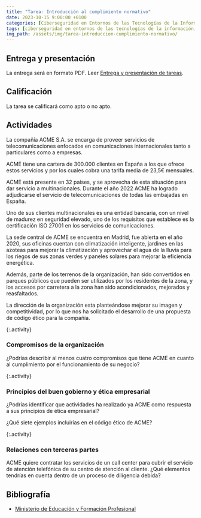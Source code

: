 ```yaml
---
title: "Tarea: Introducción al cumplimiento normativo"
date: 2023-10-15 9:00:00 +0100
categories: [Ciberseguridad en Entornos de las Tecnologías de la Información, Normativa de Ciberseguridad]
tags: [ciberseguridad en entornos de las tecnologías de la información, normativa de ciberseguridad]
img_path: /assets/img/tarea-introduccion-cumplimiento-normativo/
---
```


## Entrega y presentación

La entrega será en formato PDF. Leer [Entrega y presentación de tareas](/posts/entrega-presentacion-tareas/).

## Calificación

La tarea se calificará como apto o no apto.

## Actividades

La compañía ACME S.A. se encarga de proveer servicios de telecomunicaciones enfocados en comunicaciones internacionales tanto a particulares como a empresas.

ACME tiene una cartera de 300.000 clientes en España a los que ofrece estos servicios y por los cuales cobra una tarifa media de 23,5€ mensuales.

ACME está presente en 32 países, y se aprovecha de esta situación para dar servicio a multinacionales. Durante el año 2022 ACME ha logrado adjudicarse el servicio de telecomunicaciones de todas las embajadas en España.

Uno de sus clientes multinacionales es una entidad bancaria, con un nivel de madurez en seguridad elevado, uno de los requisitos que establece es la certificación ISO 27001 en los servicios de comunicaciones.

La sede central de ACME se encuentra en Madrid, fue abierta en el año 2020, sus oficinas cuentan con climatización inteligente, jardines en las azoteas para mejorar la climatización y aprovechar el agua de la lluvia para los riegos de sus zonas verdes y paneles solares para mejorar la eficiencia energética.

Además, parte de los terrenos de la organización, han sido convertidos en parques públicos que pueden ser utilizados por los residentes de la zona, y los accesos por carretera a la zona han sido acondicionados, mejorados y reasfaltados.

La dirección de la organización esta planteándose mejorar su imagen y competitividad, por lo que nos ha solicitado el desarrollo de una propuesta de código ético  para la compañía.

{:.activity}
### Compromisos de la organización

¿Podrías describir al menos cuatro compromisos que tiene ACME en cuanto al cumplimiento por el funcionamiento de su negocio?

{:.activity}
### Principios del buen gobierno y ética empresarial

¿Podrías identificar que actividades ha realizado ya ACME como respuesta a sus principios de ética empresarial?

¿Qué siete ejemplos incluirías en el código ético de ACME?

{:.activity}
### Relaciones con terceras partes

ACME quiere contratar los servicios de un call center para cubrir el servicio de atención telefónica de su centro de atención al cliente. ¿Qué elementos tendrías en cuenta dentro de un proceso de diligencia debida?

## Bibliografía

- [Ministerio de Educación y Formación Profesional](https://www.educacionyfp.gob.es/portada.html)